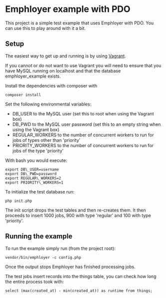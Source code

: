 # Emphloyer example with PDO

This project is a simple test example that uses Emphloyer with PDO. You can use
this to play around with it a bit.

## Setup

The easiest way to get up and running is by using
[Vagrant](https://vagrantup.com).

If you cannot or do not want to use Vagrant you will need to ensure that you 
have MySQL running on localhost and that the database emphloyer\_example exists.

Install the dependencies with composer with

    composer install

Set the following environmental variables:

- DB\_USER to the MySQL user (set this to root when using the Vagrant box)
- DB\_PWD to the MySQL user password (set this to an empty string when using the
  Vagrant box)
- REGULAR\_WORKERS to the number of concurrent workers to run for jobs of types
  other than 'priority'
- PRIORITY\_WORKERS to the number of concurrent workers to run for jobs of the
  type 'priority'

With bash you would execute:

    export DB\_USER=username
    export DB\_PWD=password
    export REGULAR\_WORKERS=2
    export PRIORITY\_WORKERS=1

To initialize the test database run:

    php init.php

The init script drops the test tables and then re-creates them. It then proceeds
to insert 1000 jobs, 900 with type 'regular' and 100 with type 'priority'.

## Running the example

To run the example simply run (from the project root):

    vendor/bin/emphloyer -c config.php

Once the output stops Emphloyer has finished processing jobs.

The test jobs insert records into the things table, you can check how long the
entire process took with:

    select (max(created_at) - min(created_at)) as runtime from things;

